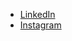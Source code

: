 - [LinkedIn](https://www.linkedin.com/in/tom%C3%A1%C5%A1-chalupa-26a578240)
- [Instagram](https://www.instagram.com/tomass.ch)
